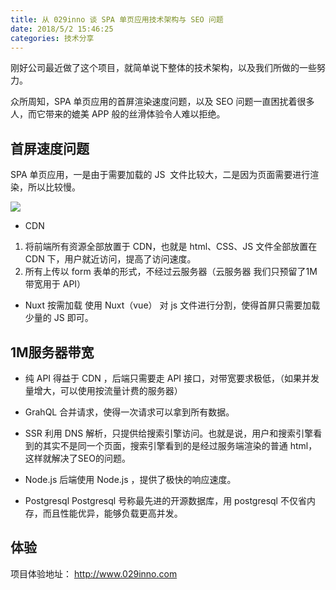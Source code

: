```yaml
---
title: 从 029inno 谈 SPA 单页应用技术架构与 SEO 问题
date: 2018/5/2 15:46:25
categories: 技术分享
---
```


刚好公司最近做了这个项目，就简单说下整体的技术架构，以及我们所做的一些努力。

众所周知，SPA 单页应用的首屏渲染速度问题，以及 SEO 问题一直困扰着很多人，而它带来的媲美 APP 般的丝滑体验令人难以拒绝。

## 首屏速度问题

SPA 单页应用，一是由于需要加载的 JS  文件比较大，二是因为页面需要进行渲染，所以比较慢。

![](/src/img/029inno.svg)

- CDN
1. 将前端所有资源全部放置于 CDN，也就是 html、CSS、JS 文件全部放置在 CDN 下，用户就近访问，提高了访问速度。
2. 所有上传以 form 表单的形式，不经过云服务器（云服务器 我们只预留了1M 带宽用于 API）

- Nuxt 按需加载
使用 Nuxt（vue） 对 js 文件进行分割，使得首屏只需要加载少量的 JS 即可。

## 1M服务器带宽

- 纯 API
得益于 CDN ，后端只需要走 API 接口，对带宽要求极低，（如果并发量增大，可以使用按流量计费的服务器）

- GrahQL
合并请求，使得一次请求可以拿到所有数据。

- SSR
利用 DNS 解析，只提供给搜索引擎访问。也就是说，用户和搜索引擎看到的其实不是同一个页面，搜索引擎看到的是经过服务端渲染的普通 html，这样就解决了SEO的问题。

- Node.js
后端使用 Node.js ，提供了极快的响应速度。

- Postgresql
Postgresql 号称最先进的开源数据库，用 postgresql 不仅省内存，而且性能优异，能够负载更高并发。

## 体验

项目体验地址： http://www.029inno.com


